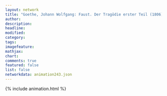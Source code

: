 ```yaml
---
layout: network
title: "Goethe, Johann Wolfgang: Faust. Der Tragödie erster Teil (1806)"
author:
description:
headline:
modified:
category:
tags:
imagefeature: 
mathjax: 
chart: 
comments: true
featured: false
list: false
networkdata: animation243.json
---
```

{% include animation.html %}
